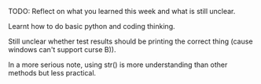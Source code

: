 TODO: Reflect on what you learned this week and what is still unclear.

Learnt how to do basic python and coding thinking.

Still unclear whether test results should be printing the correct thing (cause windows can't support curse B)).

In a more serious note, using str() is more understanding than other methods but less practical.